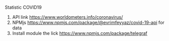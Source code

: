 Statistic COVID19
1. API link https://www.worldometers.info/coronavirus/
2. NPMjs https://www.npmjs.com/package/@evrimfeyyaz/covid-19-api  for data
3. Install module the lick https://www.npmjs.com/package/telegraf 

